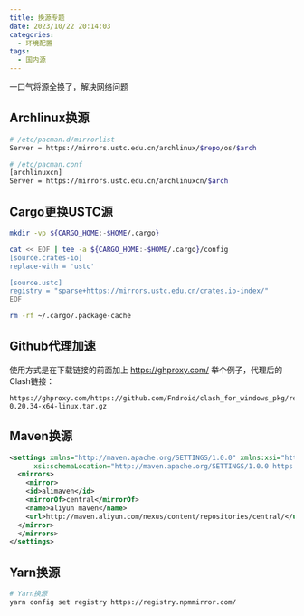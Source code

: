 ```yaml
---
title: 换源专题
date: 2023/10/22 20:14:03
categories:
  - 环境配置
tags: 
  - 国内源
---
```


一口气将源全换了，解决网络问题

<!-- more -->

## Archlinux换源
```bash
# /etc/pacman.d/mirrorlist
Server = https://mirrors.ustc.edu.cn/archlinux/$repo/os/$arch

# /etc/pacman.conf
[archlinuxcn]
Server = https://mirrors.ustc.edu.cn/archlinuxcn/$arch
```

## Cargo更换USTC源

```bash
mkdir -vp ${CARGO_HOME:-$HOME/.cargo}

cat << EOF | tee -a ${CARGO_HOME:-$HOME/.cargo}/config
[source.crates-io]
replace-with = 'ustc'

[source.ustc]
registry = "sparse+https://mirrors.ustc.edu.cn/crates.io-index/"
EOF

rm -rf ~/.cargo/.package-cache
```

## Github代理加速

使用方式是在下载链接的前面加上 https://ghproxy.com/ 
举个例子，代理后的Clash链接：
```
https://ghproxy.com/https://github.com/Fndroid/clash_for_windows_pkg/releases/download/0.20.34/Clash.for.Windows-0.20.34-x64-linux.tar.gz
```

## Maven换源
```xml
<settings xmlns="http://maven.apache.org/SETTINGS/1.0.0" xmlns:xsi="http://www.w3.org/2001/XMLSchema-instance"
      xsi:schemaLocation="http://maven.apache.org/SETTINGS/1.0.0 https://maven.apache.org/xsd/settings-1.0.0.xsd">
  <mirrors>
    <mirror>
    <id>alimaven</id>
    <mirrorOf>central</mirrorOf>
    <name>aliyun maven</name>
    <url>http://maven.aliyun.com/nexus/content/repositories/central/</url>
  </mirror>
  </mirrors>
</settings>
```

## Yarn换源
```bash
# Yarn换源
yarn config set registry https://registry.npmmirror.com/ 
```